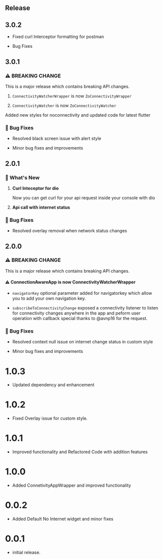## Release

## 3.0.2

* Fixed curl Interceptor formatting for postman

* Bug Fixes

## 3.0.1

### ⚠️ BREAKING CHANGE

This is a major release which contains breaking API changes.

 1. `ConnectivityWatcherWrapper` is now `ZoConnectivityWrapper`

 2. `ConnectivityWatcher` is now `ZoConnectivityWatcher`

Added new styles for noconnectivity and updated code for latest flutter

### 🐛 Bug Fixes

* Resolved black screen issue with alert style

* Minor bug fixes and improvements

## 2.0.1

### 🚀 What's New

1. **Curl Inteceptor for dio**

    Now you can get curl for your api request inside your console with dio

2. **Api call with internet status**

### 🐛 Bug Fixes

* Resolved overlay removal when network status changes

## 2.0.0

### ⚠️ BREAKING CHANGE

This is a major release which contains breaking API changes.

#### ⚠️ ConnectionAwareApp is now ConnectivityWatcherWrapper

* `navigatorKey` optional parameter added for navigatorkey which allow you to add your own navigation key.

* `subscribeToConnectivityChange` exposed a connectivity listener to listen for connectivity changes anywhere in the app and peform user operation with callback special thanks to @avnp16 for the request.

### 🐛 Bug Fixes

* Resolved context null issue on internet change status in custom style

* Minor bug fixes and improvements

# 1.0.3  

* Updated dependency and enhancement

# 1.0.2  

* Fixed Overlay issue for custom style.

# 1.0.1  

* Improved functionality and Refactored Code with addition features

# 1.0.0  

* Added ConnetivityAppWrapper and improved functionality

# 0.0.2  

* Added Default No Internet widget and minor fixes

# 0.0.1  

* initial release.
